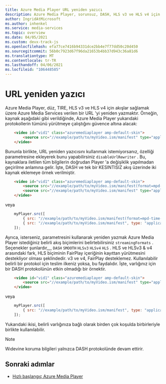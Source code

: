 ```yaml
---
title: Azure Media Player URL yeniden yazıcı
description: Azure Media Player, sorunsuz, DASH, HLS v3 ve HLS v4 için akışlar sağlamak üzere Azure Media Services verilen bir URL 'yi yeniden yazmaktır.
author: IngridAtMicrosoft
ms.author: inhenkel
ms.service: media-services
ms.topic: overview
ms.date: 04/05/2021
ms.custom: devx-track-js
ms.openlocfilehash: efa77ce7416b94331dce2bb4e7f77dd50c20d450
ms.sourcegitcommit: 56b0c7923d67f96da21653b4bb37d943c36a81d6
ms.translationtype: MT
ms.contentlocale: tr-TR
ms.lasthandoff: 04/06/2021
ms.locfileid: "106448585"
---
```

# <a name="url-rewriter"></a>URL yeniden yazıcı #

Azure Media Player, düz, TIRE, HLS v3 ve HLS v4 için akışlar sağlamak üzere Azure Media Services verilen bir URL 'yi yeniden yazmaktır. Örneğin, kaynak aşağıdaki gibi verildiğinde, Azure Media Player yukarıdaki protokollerin tümünü yürütmeye çalıştığını güvence altına alacak:

```html
    <video id="vid1" class="azuremediaplayer amp-default-skin">
        <source src="//example/path/to/myVideo.ism/manifest" type="application/vnd.ms-sstr+xml" />
    </video>
```

Bununla birlikte, URL yeniden yazıcısını kullanmak istemiyorsanız, özelliği parametresine ekleyerek bunu yapabilirsiniz `disableUrlRewriter` . Bu, kaynaklara iletilen tüm bilgilerin doğrudan Player 'a değişiklik yapılmadan geçirilme anlamına gelir.  İşte, DASH ve tek bir KESINTISIZ akış üzerinde iki kaynak eklemeye örnek verilmiştir.

```html
    <video id="vid1" class="azuremediaplayer amp-default-skin">
        <source src="//example/path/to/myVideo.ism/manifest(format=mpd-time-csf)" type="application/dash+xml" data-setup='{"disableUrlRewriter": true}'/>
        <source src="//example/path/to/myVideo.ism/manifest" type="application/vnd.ms-sstr+xml" data-setup='{"disableUrlRewriter": true}'/>
    </video>
```

veya

```javascript
    myPlayer.src([
        { src: "//example/path/to/myVideo.ism/manifest(format=mpd-time-csf)", type: "application/dash+xml", disableUrlRewriter: true },
        { src: "//example/path/to/myVideo.ism/manifest", type: "application/vnd.ms-sstr+xml", disableUrlRewriter: true }
    ]);
```

Ayrıca, isterseniz, parametresini kullanarak yeniden yazmak Azure Media Player istediğiniz belirli akış biçimlerini belirtebilirsiniz `streamingFormats` . Seçenekler şunlardır,,,, `DASH` `SMOOTH` `HLSv3` `HLSv4` `HLS` . HLS ve HLSv3 & v4 arasındaki fark, HLS biçiminin FairPlay içeriğinin kayıttan yürütmesini destekliyor olması şeklindedir. v3 ve v4, FairPlay desteklemez. Kullanılabilir belirli bir protokol için teslim ilkeniz yoksa, bu faydalıdır.  İşte, varlığınız için bir DASH protokolünün etkin olmadığı bir örnektir.

```html
    <video id="vid1" class="azuremediaplayer amp-default-skin">
        <source src="//example/path/to/myVideo.ism/manifest" type="application/vnd.ms-sstr+xml" data-setup='{"streamingFormats": ["SMOOTH", "HLS","HLS-V3", "HLS-V4"] }'/>
    </video>
```

veya

```javascript
    myPlayer.src([
        { src: "//example/path/to/myVideo.ism/manifest", type: "application/vnd.ms-sstr+xml", streamingFormats: ["SMOOTH", "HLS","HLS-V3", "HLS-V4"]},
    ]);
```

Yukarıdaki ikisi, belirli varlığınıza bağlı olarak birden çok koşulda birbirleriyle birlikte kullanılabilir.

> [!NOTE]
> Wıdevine koruma bilgileri yalnızca DASH protokolünde devam ettirir.

## <a name="next-steps"></a>Sonraki adımlar ##

- [Hızlı başlangıç Azure Media Player](azure-media-player-quickstart.md)